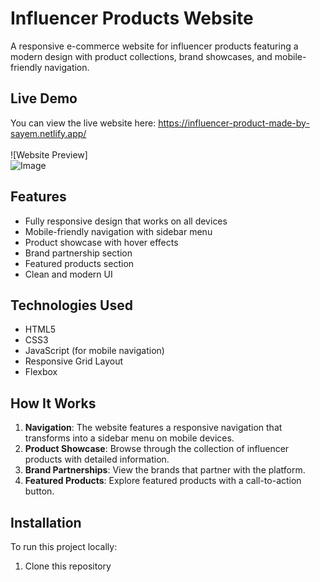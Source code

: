 # Influencer Products Website

A responsive e-commerce website for influencer products featuring a modern design with product collections, brand showcases, and mobile-friendly navigation.
## Live Demo

You can view the live website here:  https://influencer-product-made-by-sayem.netlify.app/  <br> <br>
![Website Preview] <br>
![Image](https://github.com/user-attachments/assets/f621a186-4a56-4bfd-b0af-e97d8d7440cc)

## Features

- Fully responsive design that works on all devices
- Mobile-friendly navigation with sidebar menu
- Product showcase with hover effects
- Brand partnership section
- Featured products section
- Clean and modern UI

## Technologies Used

- HTML5
- CSS3
- JavaScript (for mobile navigation)
- Responsive Grid Layout
- Flexbox




## How It Works

1. **Navigation**: The website features a responsive navigation that transforms into a sidebar menu on mobile devices.
2. **Product Showcase**: Browse through the collection of influencer products with detailed information.
3. **Brand Partnerships**: View the brands that partner with the platform.
4. **Featured Products**: Explore featured products with a call-to-action button.



## Installation

To run this project locally:

1. Clone this repository
